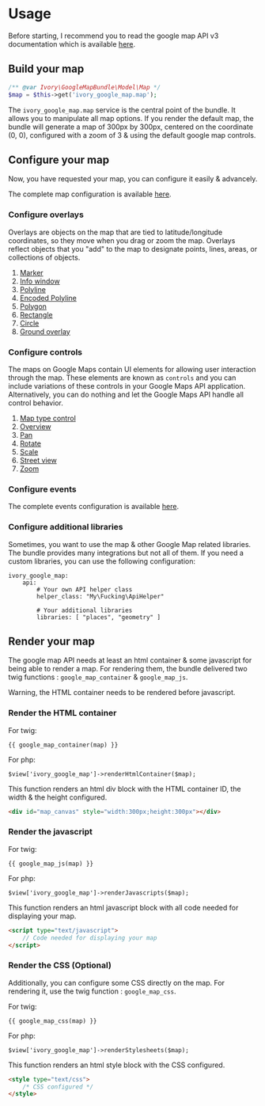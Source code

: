 # Usage

Before starting, I recommend you to read the google map API v3 documentation which is available
[here](http://code.google.com/apis/maps/documentation/javascript/reference.html).

## Build your map

``` php
/** @var Ivory\GoogleMapBundle\Model\Map */
$map = $this->get('ivory_google_map.map');
```

The ``ivory_google_map.map`` service is the central point of the bundle. It allows you to manipulate all map options.
If you render the default map, the bundle will generate a map of 300px by 300px, centered on the coordinate (0, 0),
configured with a zoom of 3 & using the default google map controls.

## Configure your map

Now, you have requested your map, you can configure it easily & advancely.

The complete map configuration is available
[here](http://github.com/egeloen/IvoryGoogleMapBundle/blob/master/Resources/doc/usage/map.md).

### Configure overlays

Overlays are objects on the map that are tied to latitude/longitude coordinates, so they move when you drag or zoom
the map. Overlays reflect objects that you "add" to the map to designate points, lines, areas, or collections of
objects.

 1. [Marker](http://github.com/egeloen/IvoryGoogleMapBundle/blob/master/Resources/doc/usage/overlays/marker.md)
 2. [Info window](http://github.com/egeloen/IvoryGoogleMapBundle/blob/master/Resources/doc/usage/overlays/info_window.md)
 3. [Polyline](http://github.com/egeloen/IvoryGoogleMapBundle/blob/master/Resources/doc/usage/overlays/polyline.md)
 4. [Encoded Polyline](http://github.com/egeloen/IvoryGoogleMapBundle/blob/master/Resources/doc/usage/overlays/encoded_polyline.md)
 5. [Polygon](http://github.com/egeloen/IvoryGoogleMapBundle/blob/master/Resources/doc/usage/overlays/polygon.md)
 6. [Rectangle](http://github.com/egeloen/IvoryGoogleMapBundle/blob/master/Resources/doc/usage/overlays/rectangle.md)
 7. [Circle](http://github.com/egeloen/IvoryGoogleMapBundle/blob/master/Resources/doc/usage/overlays/circle.md)
 8. [Ground overlay](http://github.com/egeloen/IvoryGoogleMapBundle/blob/master/Resources/doc/usage/overlays/ground_overlay.md)

### Configure controls

The maps on Google Maps contain UI elements for allowing user interaction through the map. These elements are known
as ``controls`` and you can include variations of these controls in your Google Maps API application. Alternatively,
you can do nothing and let the Google Maps API handle all control behavior.

 1. [Map type control](http://github.com/egeloen/IvoryGoogleMapBundle/blob/master/Resources/doc/usage/controls/map_type.md)
 2. [Overview](http://github.com/egeloen/IvoryGoogleMapBundle/blob/master/Resources/doc/usage/controls/overview.md)
 3. [Pan](http://github.com/egeloen/IvoryGoogleMapBundle/blob/master/Resources/doc/usage/controls/pan.md)
 4. [Rotate](http://github.com/egeloen/IvoryGoogleMapBundle/blob/master/Resources/doc/usage/controls/rotate.md)
 5. [Scale](http://github.com/egeloen/IvoryGoogleMapBundle/blob/master/Resources/doc/usage/controls/scale.md)
 6. [Street view](http://github.com/egeloen/IvoryGoogleMapBundle/blob/master/Resources/doc/usage/controls/street_view.md)
 7. [Zoom](http://github.com/egeloen/IvoryGoogleMapBundle/blob/master/Resources/doc/usage/controls/zoom.md)

### Configure events

The complete events configuration is available
[here](http://github.com/egeloen/IvoryGoogleMapBundle/blob/master/Resources/doc/usage/events.md).

### Configure additional libraries

Sometimes, you want to use the map & other Google Map related libraries. The bundle provides many integrations but not
all of them. If you need a custom libraries, you can use the following configuration:

```
ivory_google_map:
    api:
        # Your own API helper class
        helper_class: "My\Fucking\ApiHelper"

        # Your additional libraries
        libraries: [ "places", "geometry" ]
```

## Render your map

The google map API needs at least an html container & some javascript for being able to render a map. For rendering
them, the bundle delivered two twig functions : ``google_map_container`` & ``google_map_js``.

Warning, the HTML container needs to be rendered before javascript.

### Render the HTML container

For twig:

```
{{ google_map_container(map) }}
```

For php:

```
$view['ivory_google_map']->renderHtmlContainer($map);
```

This function renders an html div block with the HTML container ID, the width & the height configured.

``` html
<div id="map_canvas" style="width:300px;height:300px"></div>
```

### Render the javascript

For twig:

```
{{ google_map_js(map) }}
```

For php:

```
$view['ivory_google_map']->renderJavascripts($map);
```

This function renders an html javascript block with all code needed for displaying your map.

``` html
<script type="text/javascript">
    // Code needed for displaying your map
</script>
```

### Render the CSS (Optional)

Additionally, you can configure some CSS directly on the map. For rendering it, use the twig function :
``google_map_css``.

For twig:

```
{{ google_map_css(map) }}
```

For php:

```
$view['ivory_google_map']->renderStylesheets($map);
```

This function renders an html style block with the CSS configured.

``` html
<style type="text/css">
    /* CSS configured */
</style>
```
